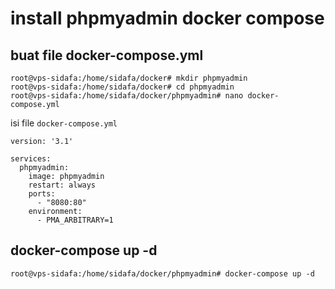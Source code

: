# install phpmyadmin docker compose
## buat file docker-compose.yml
```
root@vps-sidafa:/home/sidafa/docker# mkdir phpmyadmin
root@vps-sidafa:/home/sidafa/docker# cd phpmyadmin
root@vps-sidafa:/home/sidafa/docker/phpmyadmin# nano docker-compose.yml
```
isi file `docker-compose.yml`
```
version: '3.1'

services:
  phpmyadmin:
    image: phpmyadmin
    restart: always
    ports:
      - "8080:80"
    environment:
      - PMA_ARBITRARY=1
```


## docker-compose up -d
```
root@vps-sidafa:/home/sidafa/docker/phpmyadmin# docker-compose up -d
```
